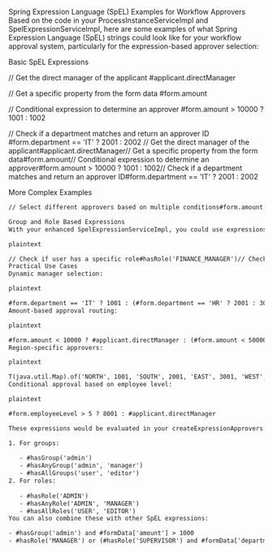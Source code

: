 Spring Expression Language (SpEL) Examples for Workflow Approvers
Based on the code in your ProcessInstanceServiceImpl and SpelExpressionServiceImpl, here are some examples of what Spring Expression Language (SpEL) strings could look like for your workflow approval system, particularly for the expression-based approver selection:

Basic SpEL Expressions


// Get the direct manager of the applicant
#applicant.directManager

// Get a specific property from the form data
#form.amount

// Conditional expression to determine an approver
#form.amount > 10000 ? 1001 : 1002

// Check if a department matches and return an approver ID
#form.department == 'IT' ? 2001 : 2002
// Get the direct manager of the applicant#applicant.directManager// Get a specific property from the form data#form.amount// Conditional expression to determine an approver#form.amount > 10000 ? 1001 : 1002// Check if a department matches and return an approver ID#form.department == 'IT' ? 2001 : 2002

More Complex Examples

```txt
// Select different approvers based on multiple conditions#form.amount < 5000 ? 1001 : (#form.amount < 10000 ? 2001 : 3001)// Use applicant's manager for amounts under threshold, otherwise use department head#form.amount < 50000 ? #applicant.directManager : #form.departmentHeadId// Select approver based on region and amount#form.region == 'NORTH' ? (#form.amount > 10000 ? 5001 : 5002) : (#form.amount > 10000 ? 6001 : 6002)// Use a specific approver for high-priority requests#form.priority == 'HIGH' ? 7001 : #applicant.directManager

Group and Role Based Expressions
With your enhanced SpelExpressionServiceImpl, you could use expressions like:

plaintext

// Check if user has a specific role#hasRole('FINANCE_MANAGER')// Check if user belongs to a specific group#hasGroup('CREDIT_APPROVAL')// Complex role-based logic#hasRole('MANAGER') and #form.amount < 10000// Multiple group checks#hasAnyGroup('FINANCE', 'ACCOUNTING') and #form.amount > 5000// Role hierarchy check#hasAllRoles('USER', 'APPROVER') and #form.department == 'IT'
Practical Use Cases
Dynamic manager selection:

plaintext

#form.department == 'IT' ? 1001 : (#form.department == 'HR' ? 2001 : 3001)
Amount-based approval routing:

plaintext

#form.amount < 10000 ? #applicant.directManager : (#form.amount < 50000 ? #form.departmentHeadId : 9999)
Region-specific approvers:

plaintext

T(java.util.Map).of('NORTH', 1001, 'SOUTH', 2001, 'EAST', 3001, 'WEST', 4001).get(#form.region)
Conditional approval based on employee level:

plaintext

#form.employeeLevel > 5 ? 8001 : #applicant.directManager

These expressions would be evaluated in your createExpressionApprovers method to dynamically determine the appropriate approver based on the process instance data and form values.

1. For groups:
   
   - #hasGroup('admin')
   - #hasAnyGroup('admin', 'manager')
   - #hasAllGroups('user', 'editor')
2. For roles:
   
   - #hasRole('ADMIN')
   - #hasAnyRole('ADMIN', 'MANAGER')
   - #hasAllRoles('USER', 'EDITOR')
You can also combine these with other SpEL expressions:

- #hasGroup('admin') and #formData['amount'] > 1000
- #hasRole('MANAGER') or (#hasRole('SUPERVISOR') and #formData['department'] == 'IT')


